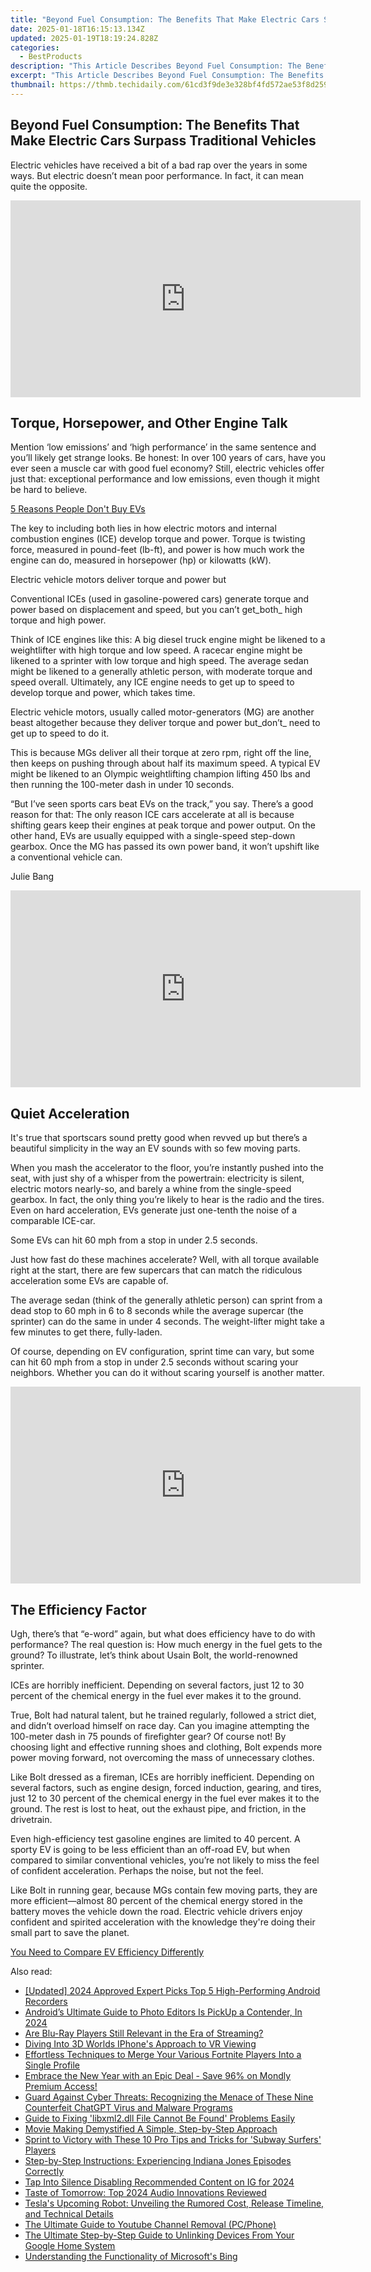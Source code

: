 ```yaml
---
title: "Beyond Fuel Consumption: The Benefits That Make Electric Cars Surpass Traditional Vehicles"
date: 2025-01-18T16:15:13.134Z
updated: 2025-01-19T18:19:24.828Z
categories:
  - BestProducts
description: "This Article Describes Beyond Fuel Consumption: The Benefits That Make Electric Cars Surpass Traditional Vehicles"
excerpt: "This Article Describes Beyond Fuel Consumption: The Benefits That Make Electric Cars Surpass Traditional Vehicles"
thumbnail: https://thmb.techidaily.com/61cd3f9de3e328bf4fd572ae53f8d259727451f01b55bbfffcdce03a7aae8744.jpg
---
```


## Beyond Fuel Consumption: The Benefits That Make Electric Cars Surpass Traditional Vehicles

 Electric vehicles have received a bit of a bad rap over the years in some ways. But electric doesn’t mean poor performance. In fact, it can mean quite the opposite. 

<!-- affiliate ads begin -->
<iframe width="560" height="315" src="https://www.youtube.com/embed/Xa2_mFu-obA?si=_xDGF1pv-dnuaDOr" title="YouTube video player" frameborder="0" allow="accelerometer; autoplay; clipboard-write; encrypted-media; gyroscope; picture-in-picture; web-share" referrerpolicy="strict-origin-when-cross-origin" allowfullscreen></iframe>
<!-- affiliate ads end -->

##  Torque, Horsepower, and Other Engine Talk 

 Mention ‘low emissions’ and ‘high performance’ in the same sentence and you’ll likely get strange looks. Be honest: In over 100 years of cars, have you ever seen a muscle car with good fuel economy? Still, electric vehicles offer just that: exceptional performance and low emissions, even though it might be hard to believe.

[ 5 Reasons People Don't Buy EVs ](https://www.lifewire.com/reasons-people-dont-buy-evs-5201642) 

 The key to including both lies in how electric motors and internal combustion engines (ICE) develop torque and power. Torque is twisting force, measured in pound-feet (lb-ft), and power is how much work the engine can do, measured in horsepower (hp) or kilowatts (kW).

 Electric vehicle motors deliver torque and power but 

 Conventional ICEs (used in gasoline-powered cars) generate torque and power based on displacement and speed, but you can’t get_both_ high torque and high power. 

 Think of ICE engines like this: A big diesel truck engine might be likened to a weightlifter with high torque and low speed. A racecar engine might be likened to a sprinter with low torque and high speed. The average sedan might be likened to a generally athletic person, with moderate torque and speed overall. Ultimately, any ICE engine needs to get up to speed to develop torque and power, which takes time.

 Electric vehicle motors, usually called motor-generators (MG) are another beast altogether because they deliver torque and power but_don’t_ need to get up to speed to do it. 

 This is because MGs deliver all their torque at zero rpm, right off the line, then keeps on pushing through about half its maximum speed. A typical EV might be likened to an Olympic weightlifting champion lifting 450 lbs and then running the 100-meter dash in under 10 seconds.

 “But I’ve seen sports cars beat EVs on the track,” you say. There’s a good reason for that: The only reason ICE cars accelerate at all is because shifting gears keep their engines at peak torque and power output. On the other hand, EVs are usually equipped with a single-speed step-down gearbox. Once the MG has passed its own power band, it won’t upshift like a conventional vehicle can.

Julie Bang

<!-- affiliate ads begin -->
<iframe width="560" height="315" src="https://www.youtube.com/embed/UUPt2zKtJ5k?si=LLHdsFDLzVByJsKj" title="YouTube video player" frameborder="0" allow="accelerometer; autoplay; clipboard-write; encrypted-media; gyroscope; picture-in-picture; web-share" referrerpolicy="strict-origin-when-cross-origin" allowfullscreen></iframe>
<!-- affiliate ads end -->

## Quiet Acceleration 

 It's true that sportscars sound pretty good when revved up but there’s a beautiful simplicity in the way an EV sounds with so few moving parts. 

 When you mash the accelerator to the floor, you’re instantly pushed into the seat, with just shy of a whisper from the powertrain: electricity is silent, electric motors nearly-so, and barely a whine from the single-speed gearbox. In fact, the only thing you’re likely to hear is the radio and the tires. Even on hard acceleration, EVs generate just one-tenth the noise of a comparable ICE-car.

Some EVs can hit 60 mph from a stop in under 2.5 seconds.

 Just how fast do these machines accelerate? Well, with all torque available right at the start, there are few supercars that can match the ridiculous acceleration some EVs are capable of. 

 The average sedan (think of the generally athletic person) can sprint from a dead stop to 60 mph in 6 to 8 seconds while the average supercar (the sprinter) can do the same in under 4 seconds. The weight-lifter might take a few minutes to get there, fully-laden.

 Of course, depending on EV configuration, sprint time can vary, but some can hit 60 mph from a stop in under 2.5 seconds without scaring your neighbors. Whether you can do it without scaring yourself is another matter.

<!-- affiliate ads begin -->
<iframe width="560" height="315" src="https://www.youtube.com/embed/f-yPCh24EsA?si=3z8FAd_lMZeAjug7" title="YouTube video player" frameborder="0" allow="accelerometer; autoplay; clipboard-write; encrypted-media; gyroscope; picture-in-picture; web-share" referrerpolicy="strict-origin-when-cross-origin" allowfullscreen></iframe>
<!-- affiliate ads end -->

## The Efficiency Factor 

 Ugh, there’s that “e-word” again, but what does efficiency have to do with performance? The real question is: How much energy in the fuel gets to the ground? To illustrate, let’s think about Usain Bolt, the world-renowned sprinter.

 ICEs are horribly inefficient. Depending on several factors, just 12 to 30 percent of the chemical energy in the fuel ever makes it to the ground.

 True, Bolt had natural talent, but he trained regularly, followed a strict diet, and didn’t overload himself on race day. Can you imagine attempting the 100-meter dash in 75 pounds of firefighter gear? Of course not! By choosing light and effective running shoes and clothing, Bolt expends more power moving forward, not overcoming the mass of unnecessary clothes.

 Like Bolt dressed as a fireman, ICEs are horribly inefficient. Depending on several factors, such as engine design, forced induction, gearing, and tires, just 12 to 30 percent of the chemical energy in the fuel ever makes it to the ground. The rest is lost to heat, out the exhaust pipe, and friction, in the drivetrain. 

 Even high-efficiency test gasoline engines are limited to 40 percent. A sporty EV is going to be less efficient than an off-road EV, but when compared to similar conventional vehicles, you’re not likely to miss the feel of confident acceleration. Perhaps the noise, but not the feel.

 Like Bolt in running gear, because MGs contain few moving parts, they are more efficient—almost 80 percent of the chemical energy stored in the battery moves the vehicle down the road. Electric vehicle drivers enjoy confident and spirited acceleration with the knowledge they're doing their small part to save the planet.  

[  You Need to Compare EV Efficiency Differently ](https://www.lifewire.com/you-need-to-compare-ev-efficiency-differently-5204322) 

<ins class="adsbygoogle"
     style="display:block"
     data-ad-format="autorelaxed"
     data-ad-client="ca-pub-7571918770474297"
     data-ad-slot="1223367746"></ins>

<ins class="adsbygoogle"
     style="display:block"
     data-ad-client="ca-pub-7571918770474297"
     data-ad-slot="8358498916"
     data-ad-format="auto"
     data-full-width-responsive="true"></ins>

<span class="atpl-alsoreadstyle">Also read:</span>
<div><ul>
<li><a href="https://screen-capture.techidaily.com/updated-2024-approved-expert-picks-top-5-high-performing-android-recorders/"><u>[Updated] 2024 Approved Expert Picks Top 5 High-Performing Android Recorders</u></a></li>
<li><a href="https://extra-tips.techidaily.com/androids-ultimate-guide-to-photo-editors-is-pickup-a-contender-in-2024/"><u>Android’s Ultimate Guide to Photo Editors Is PickUp a Contender, In 2024</u></a></li>
<li><a href="https://techtrends.techidaily.com/are-blu-ray-players-still-relevant-in-the-era-of-streaming/"><u>Are Blu-Ray Players Still Relevant in the Era of Streaming?</u></a></li>
<li><a href="https://extra-information.techidaily.com/diving-into-3d-worlds-iphones-approach-to-vr-viewing/"><u>Diving Into 3D Worlds IPhone's Approach to VR Viewing</u></a></li>
<li><a href="https://techtrends.techidaily.com/effortless-techniques-to-merge-your-various-fortnite-players-into-a-single-profile/"><u>Effortless Techniques to Merge Your Various Fortnite Players Into a Single Profile</u></a></li>
<li><a href="https://mondly-stories.techidaily.com/embrace-the-new-year-with-an-epic-deal-save-96-on-mondly-premium-access/"><u>Embrace the New Year with an Epic Deal - Save 96% on Mondly Premium Access!</u></a></li>
<li><a href="https://tech-hub.techidaily.com/guard-against-cyber-threats-recognizing-the-menace-of-these-nine-counterfeit-chatgpt-virus-and-malware-programs/"><u>Guard Against Cyber Threats: Recognizing the Menace of These Nine Counterfeit ChatGPT Virus and Malware Programs</u></a></li>
<li><a href="https://techtrends.techidaily.com/guide-to-fixing-libxml2dll-file-cannot-be-found-problems-easily/"><u>Guide to Fixing 'libxml2.dll File Cannot Be Found' Problems Easily</u></a></li>
<li><a href="https://ai-vdieo-software.techidaily.com/movie-making-demystified-a-simple-step-by-step-approach/"><u>Movie Making Demystified A Simple, Step-by-Step Approach</u></a></li>
<li><a href="https://techtrends.techidaily.com/sprint-to-victory-with-these-10-pro-tips-and-tricks-for-subway-surfers-players/"><u>Sprint to Victory with These 10 Pro Tips and Tricks for 'Subway Surfers' Players</u></a></li>
<li><a href="https://techtrends.techidaily.com/step-by-step-instructions-experiencing-indiana-jones-episodes-correctly/"><u>Step-by-Step Instructions: Experiencing Indiana Jones Episodes Correctly</u></a></li>
<li><a href="https://instagram-video-files.techidaily.com/tap-into-silence-disabling-recommended-content-on-ig-for-2024/"><u>Tap Into Silence Disabling Recommended Content on IG for 2024</u></a></li>
<li><a href="https://buynow-reviews.techidaily.com/taste-of-tomorrow-top-2024-audio-innovations-reviewed/"><u>Taste of Tomorrow: Top 2024 Audio Innovations Reviewed</u></a></li>
<li><a href="https://techtrends.techidaily.com/teslas-upcoming-robot-unveiling-the-rumored-cost-release-timeline-and-technical-details/"><u>Tesla's Upcoming Robot: Unveiling the Rumored Cost, Release Timeline, and Technical Details</u></a></li>
<li><a href="https://youtube-video-recordings.techidaily.com/the-ultimate-guide-to-youtube-channel-removal-pcphone/"><u>The Ultimate Guide to Youtube Channel Removal (PC/Phone)</u></a></li>
<li><a href="https://techtrends.techidaily.com/the-ultimate-step-by-step-guide-to-unlinking-devices-from-your-google-home-system/"><u>The Ultimate Step-by-Step Guide to Unlinking Devices From Your Google Home System</u></a></li>
<li><a href="https://techtrends.techidaily.com/understanding-the-functionality-of-microsofts-bing/"><u>Understanding the Functionality of Microsoft's Bing</u></a></li>
</ul></div>

